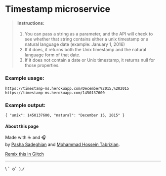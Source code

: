 
# Timestamp microservice


> #### Instructions:
> 
> 1.  You can pass a string as a parameter, and the API will check to see whether that string contains either a unix timestamp or a natural language date (example: January 1, 2016)
> 2.  If it does, it returns both the Unix timestamp and the natural language form of that date.
> 3.  If it does not contain a date or Unix timestamp, it returns null for those properties.

### Example usage:

`https://timestamp-ms.herokuapp.com/December%2015,%202015`  
`https://timestamp-ms.herokuapp.com/1450137600`

### Example output:

`{ "unix": 1450137600, "natural": "December 15, 2015" }`


#### About this page

Made with ☕ and 🎧  
by [Pasha Sadeghian](https://github.com/psadeghian) and [Mohammad Hossein Tabrizian](https://github.com/mht940).

[Remix this in Glitch](https://glitch.com)


-------------------

\ ゜o゜)ノ
